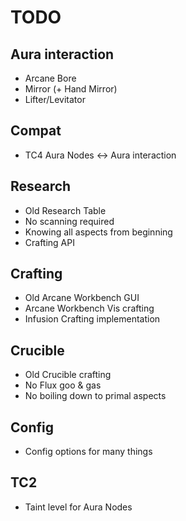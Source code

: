 # TODO

## Aura interaction
- Arcane Bore
- Mirror (+ Hand Mirror)
- Lifter/Levitator

## Compat
- TC4 Aura Nodes <-> Aura interaction

## Research
- Old Research Table
- No scanning required
- Knowing all aspects from beginning
- Crafting API

## Crafting
- Old Arcane Workbench GUI
- Arcane Workbench Vis crafting
- Infusion Crafting implementation

## Crucible
- Old Crucible crafting
- No Flux goo & gas
- No boiling down to primal aspects

## Config
- Config options for many things

## TC2
- Taint level for Aura Nodes
